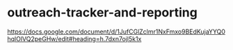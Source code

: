 # outreach-tracker-and-reporting

https://docs.google.com/document/d/1JufCGlZclmr1NxFmxo9BEdKujaYYQ0hqlOlVQ2peGHw/edit#heading=h.7dxn7ojl5k1x
